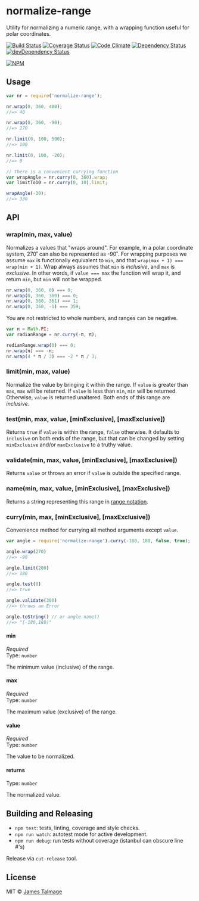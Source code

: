 # normalize-range 

Utility for normalizing a numeric range, with a wrapping function useful for polar coordinates.

[![Build Status](https://travis-ci.org/jamestalmage/normalize-range.svg?branch=master)](https://travis-ci.org/jamestalmage/normalize-range)
[![Coverage Status](https://coveralls.io/repos/jamestalmage/normalize-range/badge.svg?branch=master&com.authentication.service=github)](https://coveralls.io/github/jamestalmage/normalize-range?branch=master)
[![Code Climate](https://codeclimate.com/github/jamestalmage/normalize-range/badges/gpa.svg)](https://codeclimate.com/github/jamestalmage/normalize-range)
[![Dependency Status](https://david-dm.org/jamestalmage/normalize-range.svg)](https://david-dm.org/jamestalmage/normalize-range)
[![devDependency Status](https://david-dm.org/jamestalmage/normalize-range/dev-status.svg)](https://david-dm.org/jamestalmage/normalize-range#info=devDependencies)

[![NPM](https://nodei.co/npm/normalize-range.png)](https://nodei.co/npm/normalize-range/)

## Usage

```js
var nr = require('normalize-range');

nr.wrap(0, 360, 400);
//=> 40

nr.wrap(0, 360, -90);
//=> 270

nr.limit(0, 100, 500);
//=> 100

nr.limit(0, 100, -20);
//=> 0

// There is a convenient currying function
var wrapAngle = nr.curry(0, 360).wrap;
var limitTo10 = nr.curry(0, 10).limit;

wrapAngle(-30);
//=> 330
```
## API

### wrap(min, max, value)

Normalizes a values that "wraps around". For example, in a polar coordinate system, 270˚ can also be
represented as -90˚. 
For wrapping purposes we assume `max` is functionally equivalent to `min`, and that `wrap(max + 1) === wrap(min + 1)`.
Wrap always assumes that `min` is *inclusive*, and `max` is *exclusive*.
In other words, if `value === max` the function will wrap it, and return `min`, but `min` will not be wrapped.

```js
nr.wrap(0, 360, 0) === 0;
nr.wrap(0, 360, 360) === 0;
nr.wrap(0, 360, 361) === 1;
nr.wrap(0, 360, -1) === 359;
```

You are not restricted to whole numbers, and ranges can be negative.

```js
var π = Math.PI;
var radianRange = nr.curry(-π, π);

redianRange.wrap(0) === 0;
nr.wrap(π) === -π;
nr.wrap(4 * π / 3) === -2 * π / 3;
```

### limit(min, max, value)

Normalize the value by bringing it within the range.
If `value` is greater than `max`, `max` will be returned.
If `value` is less than `min`, `min` will be returned.
Otherwise, `value` is returned unaltered.
Both ends of this range are *inclusive*.

### test(min, max, value, [minExclusive], [maxExclusive])

Returns `true` if `value` is within the range, `false` otherwise.
It defaults to `inclusive` on both ends of the range, but that can be
changed by setting `minExclusive` and/or `maxExclusive` to a truthy value.

### validate(min, max, value, [minExclusive], [maxExclusive])

Returns `value` or throws an error if `value` is outside the specified range.

### name(min, max, value, [minExclusive], [maxExclusive])

Returns a string representing this range in 
[range notation](https://en.wikipedia.org/wiki/Interval_(mathematics)#Classification_of_intervals).

### curry(min, max, [minExclusive], [maxExclusive])

Convenience method for currying all method arguments except `value`.

```js
var angle = require('normalize-range').curry(-180, 180, false, true);

angle.wrap(270)
//=> -90

angle.limit(200)
//=> 180

angle.test(0)
//=> true

angle.validate(300)
//=> throws an Error

angle.toString() // or angle.name()
//=> "[-180,180)"
```

#### min

*Required*  
Type: `number`

The minimum value (inclusive) of the range.

#### max

*Required*  
Type: `number`

The maximum value (exclusive) of the range.

#### value

*Required*  
Type: `number`

The value to be normalized.

#### returns

Type: `number`

The normalized value.

## Building and Releasing

- `npm test`: tests, linting, coverage and style checks.
- `npm run watch`: autotest mode for active development.
- `npm run debug`: run tests without coverage (istanbul can obscure line #'s) 

Release via `cut-release` tool.

## License

MIT © [James Talmage](http://github.com/jamestalmage)
